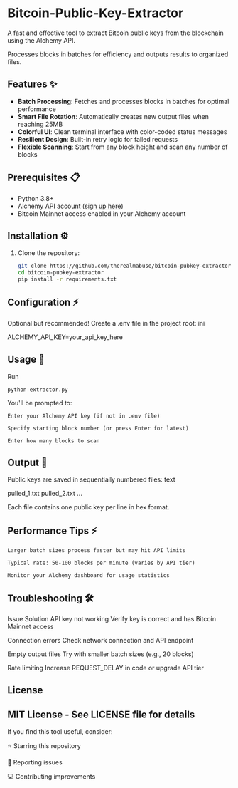 # Bitcoin-Public-Key-Extractor
A fast and effective tool to extract Bitcoin public keys from the blockchain using the Alchemy API. 

Processes blocks in batches for efficiency and outputs results to organized files.

## Features ✨

- **Batch Processing**: Fetches and processes blocks in batches for optimal performance
- **Smart File Rotation**: Automatically creates new output files when reaching 25MB
- **Colorful UI**: Clean terminal interface with color-coded status messages
- **Resilient Design**: Built-in retry logic for failed requests
- **Flexible Scanning**: Start from any block height and scan any number of blocks

## Prerequisites 📋

- Python 3.8+
- Alchemy API account ([sign up here](https://dashboard.alchemy.com/))
- Bitcoin Mainnet access enabled in your Alchemy account

## Installation ⚙️

1. Clone the repository:
   ```bash
   git clone https://github.com/therealmabuse/bitcoin-pubkey-extractor.git
   cd bitcoin-pubkey-extractor
   pip install -r requirements.txt
   

## Configuration ⚡

Optional but recommended!
Create a .env file in the project root:
ini

ALCHEMY_API_KEY=your_api_key_here

## Usage 🚦

Run 
    
    python extractor.py

You'll be prompted to:

    Enter your Alchemy API key (if not in .env file)

    Specify starting block number (or press Enter for latest)

    Enter how many blocks to scan

## Output 📂

Public keys are saved in sequentially numbered files:
text

pulled_1.txt
pulled_2.txt
...

Each file contains one public key per line in hex format.

## Performance Tips ⚡

    Larger batch sizes process faster but may hit API limits

    Typical rate: 50-100 blocks per minute (varies by API tier)

    Monitor your Alchemy dashboard for usage statistics

## Troubleshooting 🛠️
Issue	Solution
API key not working	Verify key is correct and has Bitcoin Mainnet access

Connection errors	Check network connection and API endpoint

Empty output files	Try with smaller batch sizes (e.g., 20 blocks)

Rate limiting	Increase REQUEST_DELAY in code or upgrade API tier

## License 

## MIT License - See LICENSE file for details

If you find this tool useful, consider:

⭐ Starring this repository

🐛 Reporting issues

💻 Contributing improvements
